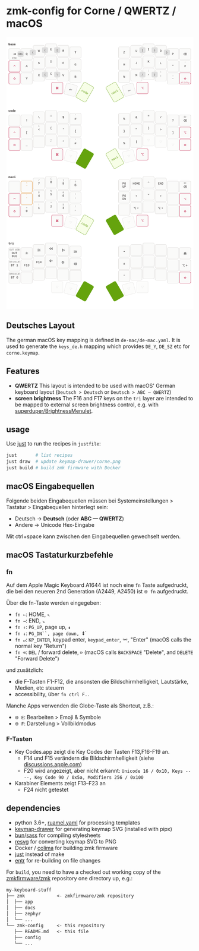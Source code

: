 # zmk-config for Corne / QWERTZ / macOS

![layout](keymap-drawer/corne.png)

## Deutsches Layout

The german macOS key mapping is defined in `de-mac/de-mac.yaml`. It is used to generate the `keys_de.h` mapping which provides `DE_Y`, `DE_SZ` etc for `corne.keymap`.

## Features

- **QWERTZ** This layout is intended to be used with macOS' German keyboard layout (`Deutsch > Deutsch` or `Deutsch > ABC — QWERTZ`)
- **screen brightness** The F16 and F17 keys on the `tri` layer are intended to be mapped to external screen brightness control, e.g. with [superduper/BrightnessMenulet](https://github.com/superduper/BrightnessMenulet).

## usage

Use [just](https://github.com/casey/just) to run the recipes in `justfile`:

``` bash
just       # list recipes
just draw  # update keymap-drawer/corne.png
just build # build zmk firmware with Docker
```

## macOS Eingabequellen

Folgende beiden Eingabequellen müssen bei Systemeinstellungen > Tastatur > Eingabequellen hinterlegt sein:

- Deutsch → **Deutsch** (oder **ABC — QWERTZ**)
- Andere → Unicode Hex-Eingabe

Mit ctrl+space kann zwischen den Eingabequellen gewechselt werden.


## macOS Tastaturkurzbefehle

### fn

Auf dem Apple Magic Keyboard A1644 ist noch eine `fn` Taste aufgedruckt, die bei den neueren 2nd Generation (A2449, A2450) ist `🌐 fn` aufgedruckt.

Über die fn-Taste werden eingegeben:

- `fn ←`: HOME, `↖`
- `fn →`: END, `↘`
- `fn ↑`: `PG_UP`, page up, `⇞`
- `fn ↓`: `PG_DN``, page down, `⇟`
- `fn ↵`: `KP_ENTER`, keypad enter, `keypad_enter`, `⌤`, "Enter" (macOS calls the normal key "Return") 
- `fn ⌫`: `DEL` / forward delete, `⌦` (macOS calls `BACKSPACE` "Delete", and `DELETE` "Forward Delete")

und zusätzlich:

- die F-Tasten F1-F12, die ansonsten die Bildschirmhelligkeit, Lautstärke, Medien, etc steuern
- accessibility, über `fn ctrl F..`

Manche Apps verwenden die Globe-Taste als Shortcut, z.B.:

- `🌐 E`: Bearbeiten > Emoji & Symbole
- `🌐 F`: Darstellung > Vollbildmodus


### F-Tasten

- Key Codes.app zeigt die Key Codes der Tasten F13,F16-F19 an.
   - F14 und F15 verändern die Bildschirmhelligkeit (siehe [discussions.apple.com](https://discussions.apple.com/thread/253836891))
   - F20 wird angezeigt, aber nicht erkannt: `Unicode 16 / 0x10, Keys ----, Key Code 90 / 0x5a, Modifiers 256 / 0x100`
- Karabiner Elements zeigt F13–F23 an
   - F24 nicht getestet


## dependencies

- python 3.6+, [ruamel.yaml](https://pypi.org/project/ruamel.yaml/) for processing templates
- [keymap-drawer](https://github.com/caksoylar/keymap-drawer) for generating keymap SVG (installed with pipx)
- [bun](https://bun.sh)/[sass](https://www.npmjs.com/package/sass) for compiling stylesheets
- [resvg](https://github.com/RazrFalcon/resvg) for converting keymap SVG to PNG
- Docker / [colima](https://github.com/abiosoft/colima) for building zmk firmware
- [just](https://github.com/casey/just) instead of make
- [entr](https://eradman.com/entrproject/) for re-building on file changes


For `build`, you need to have a checked out working copy of the [zmkfirmware/zmk](https://github.com/zmkfirmware/zmk) repository one directory up, e.g.:

``` text
my-keyboard-stuff
├── zmk            <- zmkfirmware/zmk repository
│  ├── app
│  ├── docs
│  ├── zephyr
│  └── ...
└── zmk-config     <- this repository
   ├── README.md   <- this file
   ├── config
   └── ...
```

